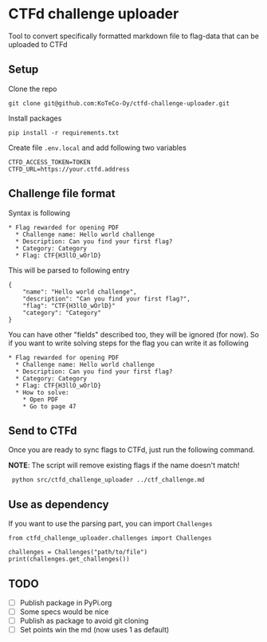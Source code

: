 # CTFd challenge uploader

Tool to convert specifically formatted markdown file to flag-data that can be uploaded to CTFd

## Setup

Clone the repo 

    git clone git@github.com:KoTeCo-Oy/ctfd-challenge-uploader.git

Install packages

    pip install -r requirements.txt

Create file `.env.local` and add following two variables

    CTFD_ACCESS_TOKEN=TOKEN
    CTFD_URL=https://your.ctfd.address


## Challenge file format

Syntax is following

```
* Flag rewarded for opening PDF
  * Challenge name: Hello world challenge
  * Description: Can you find your first flag?
  * Category: Category
  * Flag: CTF{H3llO_wOrlD}
```

This will be parsed to following entry

```
{
    "name": "Hello world challenge",
    "description": "Can you find your first flag?",
    "flag": "CTF{H3llO_wOrlD}"
    "category": "Category"
}
```

You can have other "fields" described too, they will be ignored (for now). So if you want to write solving steps for the flag you can write it as following 

```
* Flag rewarded for opening PDF
  * Challenge name: Hello world challenge
  * Description: Can you find your first flag?
  * Category: Category
  * Flag: CTF{H3llO_wOrlD}
  * How to solve:
    * Open PDF
    * Go to page 47
```

## Send to CTFd

Once you are ready to sync flags to CTFd, just run the following command.

**NOTE**: The script will remove existing flags if the name doesn't match!

     python src/ctfd_challenge_uploader ../ctf_challenge.md


## Use as dependency

If you want to use the parsing part, you can import `Challenges` 

    from ctfd_challenge_uploader.challenges import Challenges

    challenges = Challenges("path/to/file")
    print(challenges.get_challenges())

## TODO

- [ ] Publish package in PyPi.org
- [ ] Some specs would be nice
- [ ] Publish as package to avoid git cloning
- [ ] Set points win the md (now uses 1 as default)